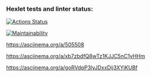 ### Hexlet tests and linter status:
[![Actions Status](https://github.com/Ilyatru/frontend-project-lvl1/workflows/hexlet-check/badge.svg)](https://github.com/Ilyatru/frontend-project-lvl1/actions)

[![Maintainability](https://api.codeclimate.com/v1/badges/a99a88d28ad37a79dbf6/maintainability)](https://codeclimate.com/github/codeclimate/codeclimate/maintainability)

https://asciinema.org/a/505508

https://asciinema.org/a/xb7zbdfQ8wTz1KJJC5nC1yHHm

https://asciinema.org/a/goRVdpP3lyJDxxDij3XYjKUBf